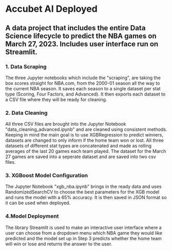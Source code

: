 # Accubet AI Deployed

## A data project that includes the entire Data Science lifecycle to predict the NBA games on March 27, 2023. Includes user interface run on Streamlit.

### 1. Data Scraping
The three Jupyter notebooks which include the "scraping", are taking the box scores straight for NBA.com, from the 2000-01 season all the way to the current NBA season. It saves each season to a single dataset per stat type (Scoring, Four Factors, and Advanced). It then exports each dataset to a CSV file where they will be ready for cleaning.

### 2. Data Cleaning
All three CSV files are brought into the Jupyter Notebook "data_cleaning_advanced.ipynb" and are cleaned using consistent methods. Keeping in mind the main goal is to use XGBRegression to predict winners, datasets are changed to only inform if the home team won or lost. All three datasets of different stat types are concatenated and made as rolling averages of the last 20 games each team played. The dataset for the March 27 games are saved into a seperate dataset and are saved into two csv files. 

### 3. XGBoost Model Configuration
The Jupyter Notebook "xgb_nba.ipynb" brings in the ready data and uses RandomizedSearchCV to choose the best parameters for the XGB model and runs the model with a 65% accuracy. It is then saved in JSON format so it can be used when deployed.

### 4.Model Deployment
The library Streamlit is used to make an interactive user interface where a user can choose from a dropdown menu which NBA game they would like predicted and the model set up in Step 3 predicts whether the home team will win or lose and returns the answer to the user. 
